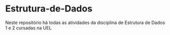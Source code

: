 # Estrutura-de-Dados

Neste repositório há todas as atividades da disciplina de Estrutura de Dados 1 e 2 cursadas na UEL

